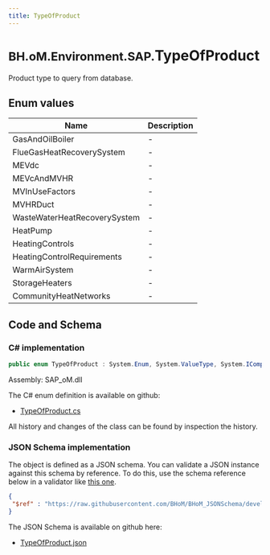 ```yaml
---
title: TypeOfProduct
---
```


# <small>BH.oM.Environment.SAP.</small>**TypeOfProduct**

Product type to query from database.

## Enum values

| Name            | Description                                                    |
|-----------------|----------------------------------------------------------------|
| GasAndOilBoiler |  -  |
| FlueGasHeatRecoverySystem |  -  |
| MEVdc |  -  |
| MEVcAndMVHR |  -  |
| MVInUseFactors |  -  |
| MVHRDuct |  -  |
| WasteWaterHeatRecoverySystem |  -  |
| HeatPump |  -  |
| HeatingControls |  -  |
| HeatingControlRequirements |  -  |
| WarmAirSystem |  -  |
| StorageHeaters |  -  |
| CommunityHeatNetworks |  -  |


## Code and Schema

### C# implementation

``` C# title="C#"
public enum TypeOfProduct : System.Enum, System.ValueType, System.IComparable, System.ISpanFormattable, System.IFormattable, System.IConvertible
```

Assembly: SAP_oM.dll

The C# enum definition is available on github:

- [TypeOfProduct.cs](https://github.com/BHoM/SAP_Toolkit/blob/develop/SAP_oM/Enums\TypeOfProduct.cs)

All history and changes of the class can be found by inspection the history.
### JSON Schema implementation

The object is defined as a JSON schema. You can validate a JSON instance against this schema by reference. To do this, use the schema reference below in a validator like [this one](https://www.jsonschemavalidator.net/).

``` json title="JSON Schema"
{
 "$ref" : "https://raw.githubusercontent.com/BHoM/BHoM_JSONSchema/develop/SAP_oM/SAP/TypeOfProduct.json"
}
```

The JSON Schema is available on github here:

- [TypeOfProduct.json](https://github.com/BHoM/BHoM_JSONSchema/blob/develop/SAP_oM/SAP/TypeOfProduct.json)
